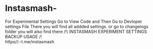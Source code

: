 # Instasmash-
For Experimental Settings Go to View Code and Then  Go to Devloper settings File There you will find all addded settings.
or go to changelogs folder you will also find there 
/!\ INSTASMASH EXPERIMENT SETTINGS BACKUP USAGE /!\
https//:-t.me/instasmash 
